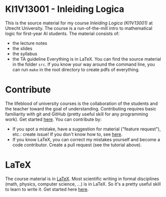 # KI1V13001 - Inleiding Logica

This is the source material for my course *Inleiding Logica (KI1V13001)* at Utrecht University.
The course is a run-of-the-mill intro to mathematical logic for first-year AI students.
The material consists of:
- the lecture notes
- the slides
- the syllabus
- the TA guideline
Everything is in LaTeX.
You can find the source material in the folder `src`.
If you know your way around the command line, you can run `make` in the root directory to create pdfs of everything.

# Contribute

The lifeblood of university courses is the collaboration of the students and the teacher toward the goal of understanding.
Contributing requires basic familiarity with git and GitHub (pretty useful skill for any programming work). 
Get started [here](https://guides.github.com/activities/hello-world/).
You can contribute by:
- If you spot a mistake, have a suggestion for material ("feature request"), etc.: create issue!
If you don't know how to, see [here](https://docs.github.com/en/issues/tracking-your-work-with-issues/creating-an-issue).
- If you know LaTeX, you can correct my mistakes yourself and become a code contributor. 
Create a pull request (see the tutorial above).

# LaTeX

The course material is in [LaTeX](https://www.latex-project.org/).
Most scientific writing in formal disciplines (math, physics, computer science, ...) is in LaTeX.
So it's a pretty useful skill to learn to write it. 
Get started here [here](https://www.overleaf.com/learn/latex/Tutorials).
